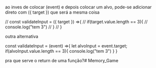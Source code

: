 ao inves de colocar (event) e depois colocar um alvo, pode-se adicionar direto com ({ target }) que será a mesma coisa

// const validateInput = ({ target }) =>{
//     if(target.value.length == 3){
//         console.log("tem 3")
//     }
// } 

 outra alternativa

const validateInput = (event) =>{
    let alvoInput = event.target;
    if(alvoInput.value.length == 3){
        console.log("tem 3")
    }
}

pra que serve o return de uma função?#   M e m o r y _ G a m e  
 
